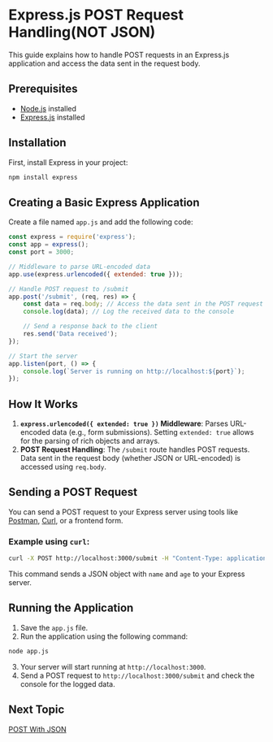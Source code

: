 # Express.js POST Request Handling(NOT JSON)

This guide explains how to handle POST requests in an Express.js application and access the data sent in the request body.

## Prerequisites

- [Node.js](https://nodejs.org/en/) installed
- [Express.js](https://expressjs.com/) installed

## Installation

First, install Express in your project:

```bash
npm install express
```

## Creating a Basic Express Application

Create a file named `app.js` and add the following code:

```javascript
const express = require('express');
const app = express();
const port = 3000;

// Middleware to parse URL-encoded data
app.use(express.urlencoded({ extended: true }));

// Handle POST request to /submit
app.post('/submit', (req, res) => {
    const data = req.body; // Access the data sent in the POST request
    console.log(data); // Log the received data to the console

    // Send a response back to the client
    res.send('Data received');
});

// Start the server
app.listen(port, () => {
    console.log(`Server is running on http://localhost:${port}`);
});
```

## How It Works

1. **`express.urlencoded({ extended: true })` Middleware**: Parses URL-encoded data (e.g., form submissions). Setting `extended: true` allows for the parsing of rich objects and arrays.
2. **POST Request Handling**: The `/submit` route handles POST requests. Data sent in the request body (whether JSON or URL-encoded) is accessed using `req.body`.

## Sending a POST Request

You can send a POST request to your Express server using tools like [Postman](https://www.postman.com/), [Curl](https://curl.se/), or a frontend form.

### Example using `curl`:

```bash
curl -X POST http://localhost:3000/submit -H "Content-Type: application/json" -d '{"name": "John", "age": 30}'
```

This command sends a JSON object with `name` and `age` to your Express server.

## Running the Application

1. Save the `app.js` file.
2. Run the application using the following command:

```bash
node app.js
```

3. Your server will start running at `http://localhost:3000`.
4. Send a POST request to `http://localhost:3000/submit` and check the console for the logged data.

## Next Topic

[POST With JSON](https://github.com/Aakash-Tamboli/Node-Learning/tree/master/express-framework/Learning-Express/Topic-Wise/07-POST-JSON)

